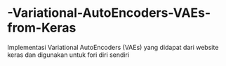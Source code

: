 # -Variational-AutoEncoders-VAEs-from-Keras
Implementasi Variational AutoEncoders (VAEs) yang didapat dari website keras dan digunakan untuk fori diri sendiri

